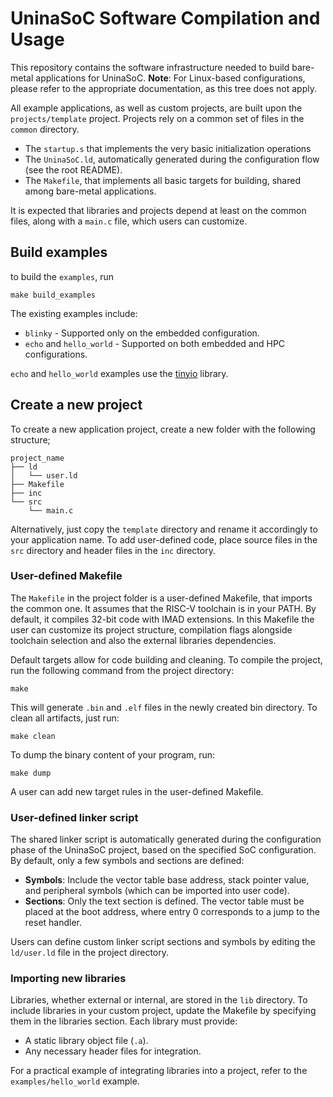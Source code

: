 # UninaSoC Software Compilation and Usage

This repository contains the software infrastructure needed to build bare-metal applications for UninaSoC.
**Note**: For Linux-based configurations, please refer to the appropriate documentation, as this tree does not apply.

All example applications, as well as custom projects, are built upon the `projects/template` project.
Projects rely on a common set of files in the `common` directory.

* The `startup.s` that implements the very basic initialization operations
* The `UninaSoC.ld`, automatically generated during the configuration flow (see the root README).
* The `Makefile`, that implements all basic targets for building, shared among bare-metal applications.

It is expected that libraries and projects depend at least on the common files, along with a `main.c` file, which users can customize.

## Build examples

to build the `examples`, run
```
make build_examples
```
The existing examples include:
- `blinky` - Supported only on the embedded configuration.
- `echo` and `hello_world` - Supported on both embedded and HPC configurations.

`echo` and `hello_world` examples use the [tinyio](https://github.com/Granp4sso/TinyIO-library-for-printf-and-scanf-) library. 

## Create a new project

To create a new application project, create a new folder with the following structure;
```
project_name
├── ld
│   └── user.ld
├── Makefile
├── inc
└── src
    └── main.c
```
Alternatively, just copy the `template` directory and rename it accordingly to your application name.
To add user-defined code, place source files in the `src` directory and header files in the `inc` directory.

### User-defined Makefile

The `Makefile` in the project folder is a user-defined Makefile, that imports the common one.
It assumes that the RISC-V toolchain is in your PATH. By default, it compiles 32-bit code with IMAD extensions.
In this Makefile the user can customize its project structure, compilation flags alongside toolchain selection and also the external libraries dependencies.

Default targets allow for code building and cleaning.
To compile the project, run the following command from the project directory:
```
make
```
This will generate `.bin` and `.elf` files in the newly created bin directory.
To clean all artifacts, just run:
```
make clean
```
To dump the binary content of your program, run:
```
make dump
```
A user can add new target rules in the user-defined Makefile.

### User-defined linker script

The shared linker script is automatically generated during the configuration phase of the UninaSoC project, based on the specified SoC configuration.
By default, only a few symbols and sections are defined:

- **Symbols**: Include the vector table base address, stack pointer value, and peripheral symbols (which can be imported into user code).
- **Sections**: Only the text section is defined. The vector table must be placed at the boot address, where entry 0 corresponds to a jump to the reset handler.

Users can define custom linker script sections and symbols by editing the `ld/user.ld` file in the project directory.

### Importing new libraries

Libraries, whether external or internal, are stored in the `lib` directory. To include libraries in your custom project, update the Makefile by specifying them in the libraries section.
Each library must provide:

- A static library object file (`.a`).
- Any necessary header files for integration.

For a practical example of integrating libraries into a project, refer to the `examples/hello_world` example.